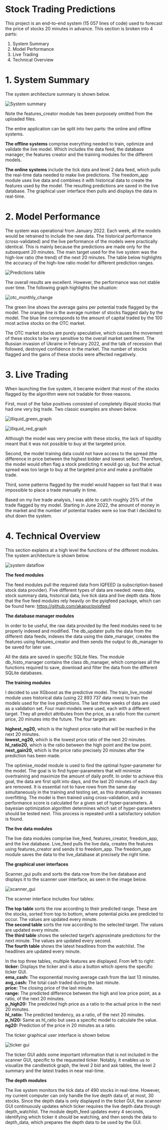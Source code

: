 # Stock Trading Predictions
This project is an end-to-end system (15 057 lines of code) used to forecast the price of stocks 20 minutes in advance. This section is broken into 4 parts:

1) System Summary
2) Model Performance
3) Live Trading
4) Technical Overview



# 1. System Summary

The system architecture summary is shown below.

![System summary](https://user-images.githubusercontent.com/16655278/207883122-958ae94a-05ba-4fc3-98b4-eca545b0d71a.png)



Note the features_creator module has been purposely omitted from the uploaded files. 

The entire application can be split into two parts: the online and offline systems. 

**The offline systems** comprise everything needed to train, optimize and validate the live model. Which includes the data feed, the database manager, the features creator and the training modules for the different models.

**The online systems** include the tick data and level 2 data feed, which pulls the real-time data needed to make live predictions. The freedom_app module uses live data and combines it with historical data to create the features used by the model. The resulting predictions are saved in the live database. The graphical user interface then pulls and displays the data in real-time.

# 2. Model Performance

The system was operational from January 2022. Each week, all the models would be retrained to include the new data. The historical performance (cross-validated) and the live performance of the models were practically identical. This is mainly because the predictions are made only for the subsequent 20 minutes. The main target used for the live system was the high-low ratio (the trend) of the next 20 minutes. The table below highlights the accuracy of the high-low ratio model for different prediction ranges.  

![Predictions table](https://user-images.githubusercontent.com/16655278/207610995-fc07b6b1-c6e9-4405-b52e-be5d249f9862.png)

The overall results are excellent. However, the performance was not stable over time. The following graph highlights the situation: 

![otc_monthly_change](https://user-images.githubusercontent.com/16655278/207611157-b6f13559-8843-4374-ae37-6d08cd4f14c6.png)

The green line shows the average gains per potential trade flagged by the model. The orange line is the average number of stocks flagged daily by the model. The blue line corresponds to the amount of capital traded by the 100 most active stocks on the OTC market. 

The OTC market stocks are purely speculative, which causes the movement of these stocks to be very sensitive to the overall market sentiment. The Russian invasion of Ukraine in February 2022, and the talk of recession that followed, destroyed confidence in the market. The number of stocks flagged and the gains of these stocks were affected negatively. 

# 3. Live Trading 

When launching the live system, it became evident that most of the stocks flagged by the algorithm were not tradable for three reasons. 

First, most of the false positives consisted of completely illiquid stocks that had one very big trade. Two classic examples are shown below.  

![illiquid_green_graph](https://user-images.githubusercontent.com/16655278/207611358-2551b8d3-dbe9-449e-b2f5-defd7adf009f.png)

![illiquid_red_graph](https://user-images.githubusercontent.com/16655278/207611410-16b61ad7-1a3e-479e-ae24-ae1585e00915.png)

Although the model was very precise with these stocks, the lack of liquidity meant that it was not possible to buy at the targeted price. 

Second, the model training data could not have access to the spread (the difference in price between the highest bidder and lowest seller). Therefore, the model would often flag a stock predicting it would go up, but the actual spread was too large to buy at the targeted price and make a profitable trade.

Third, some patterns flagged by the model would happen so fast that it was impossible to place a trade manually in time. 

Based on my live trade analysis, I was able to catch roughly 25% of the trade flagged by my model. Starting in June 2022, the amount of money in the market and the number of potential trades were so low that I decided to shut down the system. 





# 4. Technical Overview
This section explains at a high level the functions of the different modules. The system architecture is shown below.

![system dataflow](https://user-images.githubusercontent.com/16655278/207881305-d0b61282-ab4b-4d66-8b72-62035f246240.png)

**The feed modules**

The feed modules pull the required data from IQFEED (a subscription-based stock data provider). Five different types of data are needed: news data, stock summary data, historical data, live tick data and live depth data. Note that the five feed modules rely heavily on the pyiqfeed package, which can be found here: https://github.com/akapur/pyiqfeed



**The database manager modules**

In order to be useful, the raw data provided by the feed modules need to be properly indexed and modified. The db_updater pulls the data from the different data feeds, indexes the data using the date_manager, creates the features using features_creator and then sends the output to db_manager to be saved for later use. 

All the data are saved in specific SQLite files. The module db_histo_manager contains the class db_manager, which comprises all the functions required to save, download and filter the data from the different SQLite databases. 


**The training modules**

I decided to use XGboost as the predictive model. The train_live_model module uses historical data (using 22 893 737 data rows) to train the models used for the live predictions. The last three weeks of data are used as a validation set. Four main models were used, each with a different target. They all predict attributes from the price, as a ratio from the current price, 20 minutes into the future. The four targets are:    

**highest_ng20,** which is the highest price ratio that will be reached in the next 20 minutes.   
**lowest_ng20,** which is the lowest price ratio of the next 20 minutes.   
**hl_ratio20,** which is the ratio between the high point and the low point.     
**next_gain20,** which is the price ratio precisely 20 minutes after the prediction has been made.     

The optimise_model module is used to find the optimal hyper-parameter for the model. The goal is to find hyper-parameters that will minimize overtraining and maximize the amount of daily profit. In order to achieve this goal, the data are first split into days, and the last 20 minutes of each day are removed. It is essential not to have rows from the same day simultaneously in the training and testing set, as this dramatically increases overfitting. The model is then trained using cross-validation, and a performance score is calculated for a given set of hyper-parameters. A bayesian optimization algorithm determines which set of hyper-parameters should be tested next. This process is repeated until a satisfactory solution is found. 



**The live data modules**

The live data modules comprise live_feed, features_creator, freedom_app, and the live database. Live_feed pulls the live data, creates the features using features_creator and sends it to freedom_app. The freedom_app module saves the data to the live_database at precisely the right time. 


**The graphical user interfaces**

Scanner_gui pulls and sorts the data row from the live database and displays it to the scanner user interface, as seen in the image below.

![scanner_gui](https://user-images.githubusercontent.com/16655278/201759394-b093d240-e1d4-4268-8cab-a840ee4f074d.png)

The scanner interface includes four tables:
      
**The top table** sorts the row according to their predicted range. These are the stocks, sorted from top to bottom, where potential picks are predicted to occur. The values are updated every minute.              
**The second table** sorts the row according to the selected target. The values are updated every minute.    
**The third table** shows the selected target’s approximate predictions for the next minute. The values are updated every second.      
**The fourth table** shows the latest headlines from the watchlist. The headlines are updated every minute.   


In the top three tables, multiple features are displayed. From left to right:   
**ticker:** Displays the ticker and is also a button which opens the specific ticker GUI.    
**ema_cash:** The exponential moving average cash from the last 13 minutes.   
**avg_cash:** The total cash traded during the last minute.   
**price:** The closing price of the last minute.   
**range:** The predicted difference between the high and low price point, as a ratio, of the next 20 minutes.   
**p_high20:** The predicted high price as a ratio to the actual price in the next 20 minutes.   
**hl_ratio:** The predicted tendency, as a ratio, of the next 20 minutes.   
**p_hl20:** Same as hl_ratio but uses a specific model to calculate the value.  
**ng20:** Prediction of the price in 20 minutes as a ratio.  

The ticker graphical user interface is shown below.


![ticker gui](https://user-images.githubusercontent.com/16655278/201955465-ef825ea7-7bdc-43b9-b967-6d7c5077edc6.png)

The ticker GUI adds some important information that is not included in the scanner GUI, specific to the requested ticker. Notably, it enables us to visualize the candlestick graph, the level 2 bid and ask tables, the level 2 summary and the latest trades in near real-time. 


**The depth modules**   
 
The live system monitors the tick data of 490 stocks in real-time. However, my current computer can only handle the live depth data of, at most, 30 stocks. Since the depth data is only displayed in the ticker GUI, the scanner GUI continuously updates which ticker requires the live depth data through depth_watchlist. The module depth_feed updates every 4 seconds, identifying which ticker it should be watching, and then sends the data to depth_data, which prepares the depth data to be used by the GUI. 

